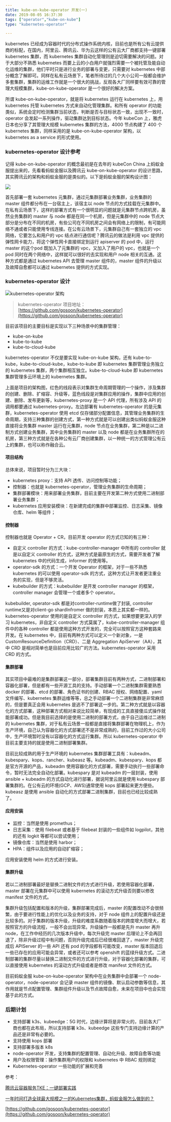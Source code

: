 ```yaml
---
title: kube-on-kube-operator 开发(一)
date: 2019-08-05 16:37:30
tags: ["operator","kube-on-kube"]
type: "kubernetes-operator"

---
```


kubernetes 已经成为容器时代的分布式操作系统内核，目前也是所有公有云提供商的标配，在国内，阿里云、腾讯云、华为云这样的公有云大厂商都支持一键部署 kubernetes 集群，而 kubernetes 集群自动化管理则是迫切需要解决的问题。对于大部分不熟悉 kubernetes 而要上云的小白用户就强烈需要一个被托管及能自动化运维的集群，他们平时只是进行业务的部署与变更，只需要对 kubernetes 中部分概念了解即可。同样在私有云场景下，笔者所待过的几个大小公司一般都会维护多套集群，集群的运维工作就是一个很大的挑战，反观各大厂同样要有效可靠的管理大规模集群，kube-on-kube-operator 是一个很好的解决方案。

所谓 kube-on-kube-operator，就是将 kubernetes 运行在 kubernetes 上，用 kubernetes 托管 kubernetes 方式来自动化管理集群。和所有 operator 的功能类似，系统会定时检测集群当前状态，判断是否与目标状态一致，出现不一致时，operator 会发起一系列操作，驱动集群达到目标状态。今年 kubeCon 上，雅虎日本也分享了其管理大规模 kubernetes 集群的方法，4000 节点构建了 400 个 kubernetes 集群，同样采用的是 kube-on-kube-operator 架构，以 kubernetes as a service 的形式使用。

### kubernetes-operator 设计参考

记得 kube-on-kube-operator 的概念最初是在去年的 kubeCon China 上蚂蚁金服提出来的，先看看蚂蚁金服以及腾讯云 kube-on-kube-operator 的设计思路，其实腾讯云的架构和蚂蚁金服的是类似的。以下是蚂蚁金服的架构设计图：

![](http://cdn.tianfeiyu.com/image-20190805163304515.png)



首先部署一套 kubernetes 元集群，通过元集群部署业务集群，业务集群的 master 组件都分布在一台宿主上，该宿主以 node 节点的方式挂载在元集群中。在私有云场景下，这样的部署方式有一个很明显的问题就是元集群节点跨机房，虽然业务集群的 master 与 node 都是在同一个机房，但是元集群中的 node 节点大部分是分布在不同的机房，有些公司在不同机房之间会有网络上的限制，有可能网络不通或者只能使用专线连接。在公有云场景下，元集群自己有一套独立的 vpc 网络，它要怎么和用户的 vpc 结点进行通信呢？腾讯云的做法是利用 vpc 提供的弹性网卡能力，将这个弹性网卡直接绑定到运行 apiserver 的 pod 中，运行 master  的这个pod 既加入了元集群的 vpc，又加入了用户的 vpc，也就是一个 pod 同时在两个网络中，这样就可以很好的去实现和用户 node 相关的互通。这种方式都是通过 kubernetes  API 去管理 master 组件的，master 组件的升级以及故障自愈都可以通过 kubernetes 提供的方式实现。



### kubernetes-operator 设计

![kubernetes-operator 架构](http://cdn.tianfeiyu.com/image-20190804152312149.png)



> kubernetes-operator 项目地址：[https://github.com/gosoon/kubernetes-operator](https://github.com/gosoon/kubernetes-operator)

目前该项目的主要目标是实现以下三种场景中的集群管理：

- kube-on-kube
- kube-to-kube
- kube-to-cloud-kube

kubernetes-operator 不仅是要实现 kube-on-kube 架构，还有 kube-to-kube，kube-to-cloud-kube，kube-to-kube 即 kubernetes 集群管理业务独立的 kubernetes 集群，两个集群相互独立。kube-to-cloud-kube 即 kubernetes 集群管理多云环境上的 kubernetes 集群。



上面是项目的架构图，红色的线段表示对集群生命周期管理的一个操作，涉及集群的创建、删除、扩缩容、升级等，蓝色线段是对集群应用的操作，集群中应用的创建、删除、发布更新等，kubernetes-proxy 是一个 API 代理，所有涉及 API 的调用都要通过 kubernetes-proxy。左边部署有 kubernetes-operator 的是元集群，kubernetes-operator 使用 etcd 仅存储部分配置信息，其管理业务集群的生命周期，支持三种集群的创建方式，第一种方式就是可以创建出类似蚂蚁金服这种直接将业务集群 master 运行在元集群，node 节点在业务集群，第二种是以二进制方式创建业务集群，其中业务集群的 master 以及 node 都是在业务集群所在的机房，第三种方式就是在各种公有云厂商创建集群，以一种统一的方式管理公有云上的集群，也可以称作融合云。



#### 项目结构

总体来说，项目暂时分为三大块：

- kubernetes proxy：支持 API 透传、访问控制等功能；
- 控制器：也就是 kubernetes-operator，管理业务集群的生命周期；
- 集群部署模块：用来部署业务集群，目前主要在开发第二种方式使用二进制部署业务集群；
- kubernetes 应用安装模块：在新建完成的集群中部署监控、日志采集、镜像仓库、helm 等组件；



#### 控制器

控制器也就是 Operator + CR，目前开发 operator 的方式已知的有三种：

-  自定义 controller 的方式：kube-controller-manager 中所有的 controller 就是以自定义 controller 的方式，这种方式是最原生的方式，需要开发者了解 kubernetes 中的代码生成，informer 的使用等。
- operator-sdk 的方式：一个开发 Operator 的框架，对于一些不熟悉 kubernetes 的可以使用 operator-sdk 的方式，这种方式让开发者更注重业务的实现，但是不够灵活。
- kubebuilder 的方式：kubebuilder 是开发 controller manager 的框架，controller manager 会管理一个或者多个 operator。



kubebuilder, operator-sdk 都是对controller-runtime做了封装, controller runtime又是对client-go shardInfromer 做的封装，本质上其实都一样的。kubernetes-operator 使用的是自定义 controller  的方式，如果想要更深入的学习 kubernetes，非自定义 controller 方式莫属了，kube-controller-manager 组件中的各种 controller 都是使用这种方式开发的，完全可以按照官方这种套路来开发。在 kubernetes 中，目前有两种方式可以定义一个新对象，一是 CustomResourceDefinition（CRD）、二是 Aggregation ApiServer（AA），其中 CRD 是相对简单也是目前应用比较广的方法。kubernetes-operator 采用 CRD 的方式。



#### 集群部署

其实项目中最难的是集群部署这一部分，部署集群目前有两种方式，二进制部署和容器化部署，但是都有一些开源工具的支持。手动部署一个二进制集群需要熟悉 docker 的部署、etcd 的部署、角色证书的创建、RBAC 授权、网络配置、yaml 文件编写、kubernetes 集群运维等等，总之手动部署一个二进制集群是非常麻烦的，但是要真正会用 kubernetes 是逃不了部署这一步的。第二种方式就是以容器化的方式部署，这种部署方式相对来说比较简单，有现成的工具直接傻瓜式操作就能部署成功。但是我目前选择的是使用二进制的部署方式，由于自己运维过二进制的 kubernetes 集群，对于私有云场景一般都是直接将集群部署在物理机上，作为生产环境，自己认为容器化的方式部署还不是非常成熟的，目前工作过的大小公司中，生产环境暂时没有以容器化的方式运行集群。所以 kubernetes-operator 中目前主要支持的就是使用二进制部署集群。



目前比较成熟的用于生产环境的 kubernetes 集群部署工具有：kubeadm、kubespary、kops、rancher、kubeasz 等。kubeadm、kubespary、kops 都是官方开源的产品，kubeadm 使用容器化的方式部署，需要手动执行一些部署命令，暂时无法完全自动化部署。kubespary 是对 kubeadm 的一层封装，使用 ansible + kubeadm 的方式自动化进行部署，据说阿里云就是使用 kubespary 部署集群的。在公有云的环境(GCP、AWS)通常使用 kops  部署起来更方便些。kubeasz 是使用 ansible 自动化的方式部署二进制集群，目前也已经比较成熟了。



#### 应用安装

- 监控：当然是使用 promethus；
- 日志采集：使用 filebeat 或者基于 filebeat 封装的一些组件如 logpilot，其他的还有 logkit 等都可以尝试使用；
- 镜像仓库：当然是使用 harbor；
- HPA：组件以及应用的自动扩缩容；

应用安装使用 helm 的方式进行安装。



#### 集群升级

若以二进制部署最好是替换二进制文件的方式进行升级，若使用容器化部署，master 部署在元集群中可以使用 kubernetes 的滚动方式升级否则要以修改 manifest 文件的方式。

集群升级包括配置和版本的升级，集群部署完成后，master 的配置改动不会很频繁，由于要进行性能上的优化以及业务的支持，对于 node 组件上的配置升级还是比较多的。对于集群的版本升级，升级的难度系数随着版本的跨度增大而增大，若按照官方的升级流程，一般不会出现异常。升级操作一般都是先升 master 再升 node，在工作中经历的几次版本升级中，每次升级完 master 后理论上不会再回退了，除非升级过程中有问题，否则升级完成后已经很难回退了，master 升级完成后 APIServer 的一些 API 还有 pod 的字段都有可能改变，master 版本回退后一些已存在的应用可能会异常，或者还可以参考 openshift 的蓝绿升级方式。二进制部署的集群尽量以替换二进制文件的方式进行升级，对于容器化部署的集群，可以直接使用 kubernetes 的滚动方式升级或者是修改 manifest 文件的方式。

目前蚂蚁金服 kube-on-kube-operator 架构中在业务集群中会部署一个 node-operator，node-operator 会记录 master 组件的镜像、默认启动参数等信息，其作用就是节点配置管理、集群组件升级以及节点故障自愈，未来在项目中也会实现基于此的方式。



### 后期计划

- 支持部署 k3s、kubeedge：5G 时代，边缘计算将是非常火的，目前各大厂商也都在此布局，所以支持部署 k3s、kubeedge 这些专门支持边缘计算的产品还是非常有必要的。
- 支持使用 kops 部署
- 支持部署多版本 k8s
- node-operator 开发，支持集群的配置管理、自动化升级、故障自愈等功能
- 用户及权限管理：操作集群用户的权限和 kubernetes 中 RBAC 规则绑定
- Kubernetes-operator 一些功能的扩展和完善



参考：

[腾讯云容器服务TKE：一键部署实践](https://mp.weixin.qq.com/s/WScGf3DRDC8ryyrf_tY-Qw)

[一年时间打造全球最大规模之一的Kubernetes集群，蚂蚁金服怎么做到的？](https://mp.weixin.qq.com/s/bJrMNxKMn89TzmpEyIZrRg)

[https://github.com/gosoon/kubernetes-operator](https://github.com/gosoon/kubernetes-operator)

